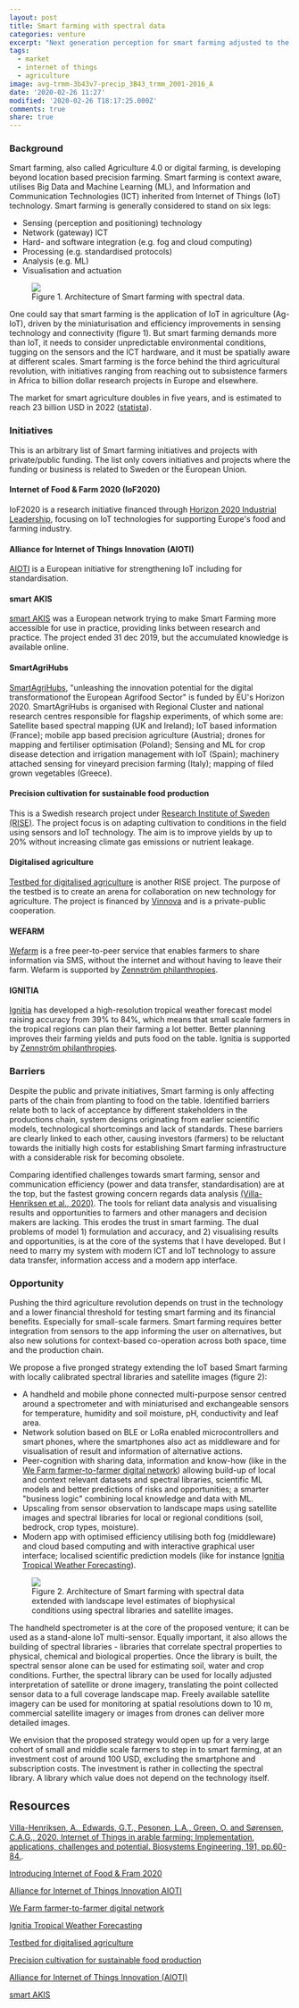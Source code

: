 ```yaml
---
layout: post
title: Smart farming with spectral data
categories: venture
excerpt: "Next generation perception for smart farming adjusted to the local landscape with handheld spectrometer and miniaturised sensors connected to mobile phone."
tags:
  - market
  - internet of things
  - agriculture
image: avg-trmm-3b43v7-precip_3B43_trmm_2001-2016_A
date: '2020-02-26 11:27'
modified: '2020-02-26 T18:17:25.000Z'
comments: true
share: true
---
```


### Background

Smart farming, also called Agriculture 4.0 or digital farming, is developing beyond location based precision farming. Smart farming is context aware, utilises Big Data and Machine Learning (ML), and Information and Communication Technologies (ICT) inherited from Internet of Things (IoT) technology. Smart farming is generally considered to stand on six legs:

- Sensing (perception and positioning) technology
- Network (gateway) ICT
- Hard- and software integration (e.g. fog and cloud computing)
- Processing (e.g. standardised protocols)
- Analysis (e.g. ML)
- Visualisation and actuation

<figure>
<img src="../../images/IoT_architecture.png">
<figcaption> Figure 1. Architecture of Smart farming with spectral data.</figcaption>
</figure>

One could say that smart farming is the application of IoT in agriculture (Ag-IoT), driven by the miniaturisation and efficiency improvements in sensing technology and connectivity (figure 1). But smart farming demands more than IoT, it needs to consider unpredictable environmental conditions, tugging on the sensors and the ICT hardware, and it must be spatially aware at different scales. Smart farming is the force behind the third agricultural revolution, with initiatives ranging from reaching out to subsistence farmers in Africa to billion dollar research projects in Europe and elsewhere.

The market for smart agriculture doubles in five years, and is estimated to reach 23 billion USD in 2022 ([statista](https://www.statista.com/statistics/720062/market-value-smart-agriculture-worldwide/)).

### Initiatives

This is an arbitrary list of Smart farming initiatives and projects with private/public funding. The list only covers initiatives and projects where the funding or business is related to Sweden or the European Union.

#### Internet of Food & Farm 2020 (IoF2020)

IoF2020 is a research initiative financed through [Horizon 2020 Industrial Leadership](https://www.iof2020.eu), focusing on IoT technologies for supporting Europe's food and farming industry.

####  Alliance for Internet of Things Innovation (AIOTI)

[AIOTI](https://aioti.eu/) is a European initiative for strengthening IoT including for standardisation.

#### smart AKIS

[smart AKIS](https://www.smart-akis.com) was a European network trying to make Smart Farming more accessible for use in practice, providing links between research and practice. The project ended 31 dec 2019, but the accumulated knowledge is available online.

#### SmartAgriHubs

[SmartAgriHubs](https://smartagrihubs.eu), "unleashing the innovation potential for the digital transformationof the European Agrifood Sector" is funded by EU's Horizon 2020. SmartAgriHubs is organised with Regional Cluster and national research centres responsible for flagship experiments, of which some are: Satellite based spectral mapping (UK and Ireland); IoT based information (France); mobile app based precision agriculture (Austria); drones for mapping and fertiliser optimisation (Poland); Sensing and ML for crop disease detection and irrigation management with IoT (Spain);  machinery attached sensing for vineyard precision farming (Italy); mapping of filed grown vegetables (Greece).

#### Precision cultivation for sustainable food production

This is a Swedish research project under [Research Institute of Sweden (RISE)](https://www.ri.se/en/our-stories/precision-cultivation-sustainable-food-production). The project focus is on adapting cultivation to conditions in the field using sensors and IoT technology. The aim is to improve yields by up to 20% without increasing climate gas emissions or nutrient leakage.

#### Digitalised agriculture

[Testbed for digitalised agriculture](https://www.ri.se/en/what-we-do/projects/testbed-digitalised-agriculture) is another RISE project. The purpose of the testbed is to create an arena for collaboration on new technology for agriculture. The project is financed by [Vinnova](https://www.vinnova.se/en/) and is a private-public cooperation.

#### WEFARM

[Wefarm](https://wefarm.co) is a free peer-to-peer service that enables farmers to share information via SMS, without the internet and without having to leave their farm. Wefarm is supported by [Zennström philanthropies](https://www.zennstrom.org).

#### IGNITIA

[Ignitia](https://www.ignitia.se) has developed a high-resolution tropical weather forecast model raising accuracy from 39% to 84%, which means that small scale farmers in the tropical regions can plan their farming a lot better. Better planning improves their farming yields and puts food on the table. Ignitia is supported by [Zennström philanthropies](https://www.zennstrom.org).

### Barriers

Despite the public and private initiatives, Smart farming is only affecting parts of the chain from planting to food on the table. Identified barriers relate both to lack of acceptance by different stakeholders in the productions chain, system designs originating from earlier scientific models, technological shortcomings and lack of standards. These barriers are clearly linked to each other, causing investors (farmers) to be reluctant towards the initially high costs for establishing Smart farming infrastructure with a considerable risk for becoming obsolete.

Comparing identified challenges towards smart farming, sensor and communication efficiency (power and data transfer, standardisation) are at the top, but the fastest growing concern regards data analysis [(Villa-Henriksen et al., 2020)](https://www.sciencedirect.com/science/article/pii/S1537511020300039). The tools for reliant data analysis and visualising results and opportunities to farmers and other managers and decision makers are lacking. This erodes the trust in smart farming. The dual problems of model 1) formulation and accuracy, and 2) visualising results and opportunities, is at the core of the systems that I have developed. But I need to marry my system with modern ICT and IoT technology to assure data transfer, information access and a modern app interface.

### Opportunity

Pushing the third agriculture revolution depends on trust in the technology and a lower financial threshold for testing smart farming and its financial benefits. Especially for small-scale farmers. Smart farming requires better integration from sensors to the app informing the user on alternatives, but also new solutions for context-based co-operation across both space, time and the production chain.

We propose a five pronged strategy extending the IoT based Smart farming with locally calibrated spectral libraries and satellite images (figure 2):

- A handheld and mobile phone connected multi-purpose sensor centred around a spectrometer and with miniaturised and exchangeable sensors for temperature, humidity and soil moisture, pH, conductivity and leaf area.
- Network solution based on BLE or LoRa enabled microcontrollers and smart phones, where the smartphones also act as middleware and for visualisation of result and information of alternative actions.
- Peer-cognition with sharing data, information and know-how (like in the [We Farm farmer-to-farmer digital network](https://wefarm.co)) allowing build-up of local and context relevant datasets and spectral libraries, scientific ML models and better predictions of risks and opportunities; a smarter "business logic" combining local knowledge and data with ML.
- Upscaling from sensor observation to landscape maps using satellite images and spectral libraries for local or regional conditions (soil, bedrock, crop types, moisture).
- Modern app with optimised efficiency utilising both fog (middleware) and cloud based computing and with interactive graphical user interface; localised scientific prediction models (like for instance [Ignitia Tropical Weather Forecasting](https://www.ignitia.se)).

<figure>
<img src="../../images/geoimagine_architecture.png">
<figcaption> Figure 2. Architecture of Smart farming with spectral data extended with landscape level estimates of biophysical conditions using spectral libraries and satellite images.</figcaption>
</figure>

The handheld spectrometer is at the core of the proposed venture; it can be used as a stand-alone IoT multi-sensor. Equally important, it also allows the building of spectral libraries \- libraries that correlate spectral properties to physical, chemical and biological properties. Once the library is built, the spectral sensor alone can be used for estimating soil, water and crop conditions. Further, the spectral library can be used for locally adjusted interpretation of satellite or drone imagery, translating the point collected sensor data to a full coverage landscape map. Freely available satellite imagery can be used for monitoring at spatial resolutions down to 10 m, commercial satellite imagery or images from drones can deliver more detailed images.

We envision that the proposed strategy would open up for a very large cohort of small and middle scale farmers to step in to smart farming, at an investment cost of around 100 USD, excluding the smartphone and subscription costs. The investment is rather in collecting the spectral library. A library which value does not depend on the technology itself.

## Resources

[Villa-Henriksen, A., Edwards, G.T., Pesonen, L.A., Green, O. and Sørensen, C.A.G., 2020. Internet of Things in arable farming: Implementation, applications, challenges and potential. Biosystems Engineering, 191, pp.60-84.](https://doi.org/10.1016/j.biosystemseng.2019.12.013).

[Introducing Internet of Food & Fram 2020](https://www.iof2020.eu/about)

[Alliance for Internet of Things Innovation AIOTI](https://aioti.eu/)

[We Farm farmer-to-farmer digital network](https://wefarm.co)

[Ignitia Tropical Weather Forecasting](https://www.ignitia.se)

[Testbed for digitalised agriculture](https://www.ri.se/en/what-we-do/projects/testbed-digitalised-agriculture)

[Precision cultivation for sustainable food production](https://www.ri.se/en/what-we-do/projects/testbed-digitalised-agriculture)

[Alliance for Internet of Things Innovation (AIOTI)](https://aioti.eu/)

[smart AKIS](https://www.smart-akis.com)
